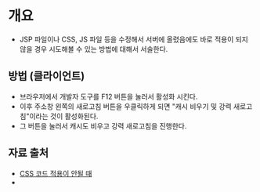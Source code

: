 # 개요 
- JSP 파일이나 CSS, JS 파일 등을 수정해서 서버에 올렸음에도 바로 적용이 되지 않을 경우 시도해볼 수 있는 방법에 대해서 서술한다. 


## 방법 (클라이언트) 
- 브라우저에서 개발자 도구를 F12 버튼을 눌러서 활성화 시킨다. 
- 이후 주소창 왼쪽의 새로고침 버튼을 우클릭하게 되면 "캐시 비우기 및 강력 새로고침"이라는 것이 활성화된다. 
- 그 버튼을 눌러서 캐시도 비우고 강력 새로고침을 진행한다. 



## 자료 출처 
- [CSS 코드 적용이 안될 때](https://develop247.tistory.com/58) 
- 
